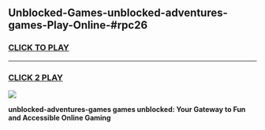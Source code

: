 
## Unblocked-Games-unblocked-adventures-games-Play-Online-#rpc26
<h3>
<a href="https://premium.freeplayer.one?title=unblocked-adventures-games&ref=27F">CLICK TO PLAY</a></h3>
<hr>

<h3>
<a href="https://premium.freeplayer.one?title=unblocked-adventures-games&ref=27F">CLICK 2 PLAY</a>
  
</h3>

<a href="https://premium.freeplayer.one?title=unblocked-adventures-games&ref=27F"><img src="https://clearcache.store/games.png"></a>


**unblocked-adventures-games games unblocked: Your Gateway to Fun and Accessible Online Gaming**
